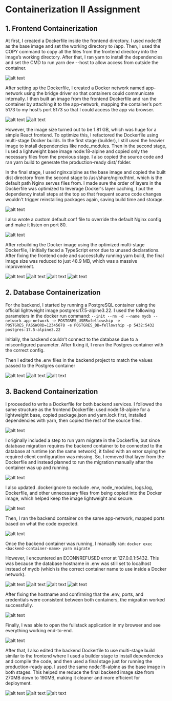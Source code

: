 # Containerization II Assignment

## 1. Frontend Containerization

At first, I created a Dockerfile inside the frontend directory. I used node:18 as the base image and set the working directory to /app. Then, I used the COPY command to copy all the files from the frontend directory into the image’s working directory. After that, I ran yarn to install the dependencies and set the CMD to run yarn dev --host to allow access from outside the container.

![alt text](image1.png) 

After setting up the Dockerfile, I created a Docker network named app-network using the bridge driver so that containers could communicate internally. I then built an image from the frontend Dockerfile and ran the container by attaching it to the app-network, mapping the container’s port 5173 to my host’s port 5173 so that I could access the app via browser.

![alt text](image2.png) 
![alt text](image3.png) 

However, the image size turned out to be 1.81 GB, which was huge for a simple React frontend. To optimize this, I refactored the Dockerfile using multi-stage Docker builds. In the first stage (builder), I still used the heavier image to install dependencies like node_modules. Then in the second stage, I used a lightweight base image node:18-alpine and copied only the necessary files from the previous stage. I also copied the source code and ran yarn build to generate the production-ready dist/ folder.

In the final stage, I used nginx:alpine as the base image and copied the built dist directory from the second stage to /usr/share/nginx/html, which is the default path Nginx serves files from. I made sure the order of layers in the Dockerfile was optimized to leverage Docker's layer caching, I put the dependency install steps at the top so that frequent source code changes wouldn't trigger reinstalling packages again, saving build time and storage.

![alt text](image4.png) 

I also wrote a custom default.conf file to override the default Nginx config and make it listen on port 80.

![alt text](image5.png) 

After rebuilding the Docker image using the optimized multi-stage Dockerfile, I initially faced a TypeScript error due to unused declarations. After fixing the frontend code and successfully running yarn build, the final image size was reduced to just 48.9 MB, which was a massive improvement.

![alt text](image6.png) 
![alt text](image7.png) 
![alt text](image8.png) 
![alt text](image9.png)

## 2. Database Containerization

For the backend, I started by running a PostgreSQL container using the official lightweight image postgres:17.5-alpine3.22. I used the following parameters in the docker run command: 
`--init --rm -d --name mydb --network app-network -e POSTGRES_USER=fellowship -e POSTGRES_PASSWORD=12345678 -e POSTGRES_DB=fellowship -p 5432:5432 postgres:17.5-alpine3.22`

Initially, the backend couldn’t connect to the database due to a misconfigured parameter. After fixing it, I reran the Postgres container with the correct config.

Then I edited the .env files in the backend project to match the values passed to the Postgres container

![alt text](image10.png)
![alt text](image11.png)
![alt text](image12.png)

## 3. Backend Containerization

I proceeded to write a Dockerfile for both backend services. I followed the same structure as the frontend Dockerfile: used node:18-alpine for a lightweight base, copied package.json and yarn.lock first, installed dependencies with yarn, then copied the rest of the source files.

![alt text](image13.png)

I originally included a step to run yarn migrate in the Dockerfile, but since database migration requires the backend container to be connected to the database at runtime (on the same network), it failed with an error saying the required client configuration was missing. So, I removed that layer from the Dockerfile and instead planned to run the migration manually after the container was up and running.

![alt text](image14.png)

I also updated .dockerignore to exclude .env, node_modules, logs.log, Dockerfile, and other unnecessary files from being copied into the Docker image, which helped keep the image lightweight and secure.

![alt text](image15.png)

Then, I ran the backend container on the same app-network, mapped ports based on what the code expected.

![alt text](image16.png)

Once the backend container was running, I manually ran: `docker exec <backend-container-name> yarn migrate`

However, I encountered an ECONNREFUSED error at 127.0.0.1:5432. This was because the database hostname in .env was still set to localhost instead of mydb (which is the correct container name to use inside a Docker network). 

![alt text](image17.png)
![alt text](image18.png)
![alt text](image19.png)
![alt text](image20.png)

After fixing the hostname and confirming that the .env, ports, and credentials were consistent between both containers, the migration worked successfully.

![alt text](image21.png)

Finally, I was able to open the fullstack application in my browser and see everything working end-to-end.

![alt text](image22.png)

After that, I also edited the backend Dockerfile to use multi-stage build similar to the frontend where I used a builder stage to install dependencies and compile the code, and then used a final stage just for running the production-ready app. I used the same node:18-alpine as the base image in both stages. This helped me reduce the final backend image size from 270MB down to 190MB, making it cleaner and more efficient for deployment.

![alt text](image23.png)
![alt text](image24.png)
![alt text](image25.png)

